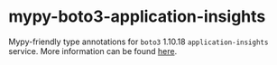 # mypy-boto3-application-insights

Mypy-friendly type annotations for `boto3` 1.10.18 `application-insights` service.
More information can be found [here](https://github.com/vemel/mypy_boto3).